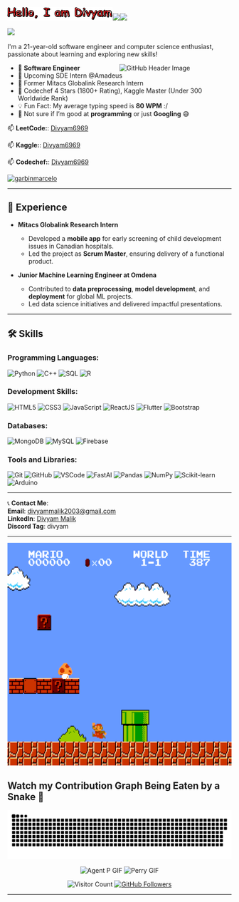<img src="https://github.com/Divyam6969/textart/blob/main/text.gif" height="30"><img src="https://media.giphy.com/media/hvRJCLFzcasrR4ia7z/giphy.gif" width="40px"><a href="https://github.com/404"><img src="https://user-images.githubusercontent.com/73097560/115834477-dbab4500-a447-11eb-908a-139a6edaec5c.gif"></a>

<img src="https://media.tenor.com/DBqjevyA2o4AAAAd/bongo-cat-codes.gif">

I'm a 21-year-old software engineer and computer science enthusiast, passionate about learning and exploring new skills!  

<img width="50%" align="right" alt="GitHub Header Image" src="https://raw.githubusercontent.com/onimur/.github/master/.resources/git-header.svg" />

- 🔭 **Software Engineer**  
- 🌱 Upcoming SDE Intern @Amadeus 
- 🤝 Former Mitacs Globalink Research Intern
- 🧃 Codechef 4 Stars (1800+ Rating), Kaggle Master (Under 300 Worldwide Rank)
- 💡 Fun Fact: My average typing speed is **80 WPM** :/  
- 💬 Not sure if I’m good at **programming** or just **Googling** 😅   

📫 **LeetCode:**: [Divyam6969](https://www.leetcode.com/divyam6969) 

📫 **Kaggle:**: [Divyam6969](https://www.kaggle.com/divyam6969)  

📫 **Codechef:**: [Divyam6969](https://www.codechef.com/users/divyam6969)  

<div align="left">
<a href="https://www.buymeacoffee.com/Divyam03" target="_blank"><img src="https://cdn.buymeacoffee.com/buttons/v2/default-yellow.png" height="45" width="170" alt="garbinmarcelo" /></a>
</div>

---

## 💼 **Experience**
- **Mitacs Globalink Research Intern**  
  - Developed a **mobile app** for early screening of child development issues in Canadian hospitals.  
  - Led the project as **Scrum Master**, ensuring delivery of a functional product.  

- **Junior Machine Learning Engineer at Omdena**  
  - Contributed to **data preprocessing**, **model development**, and **deployment** for global ML projects.  
  - Led data science initiatives and delivered impactful presentations.  

---

## 🛠️ **Skills**

### Programming Languages:  
![Python](https://img.shields.io/badge/Python-3776AB?style=for-the-badge&logo=python&logoColor=white) ![C++](https://img.shields.io/badge/C++-00599C?style=for-the-badge&logo=cplusplus&logoColor=white) ![SQL](https://img.shields.io/badge/SQL-4479A1?style=for-the-badge&logo=postgresql&logoColor=white) ![R](https://img.shields.io/badge/R-276DC3?style=for-the-badge&logo=r&logoColor=white)  

### Development Skills:  
![HTML5](https://img.shields.io/badge/HTML5-E34F26?style=for-the-badge&logo=html5&logoColor=white) ![CSS3](https://img.shields.io/badge/CSS3-1572B6?style=for-the-badge&logo=css3&logoColor=white) ![JavaScript](https://img.shields.io/badge/JavaScript-F7DF1E?style=for-the-badge&logo=javascript&logoColor=black) ![ReactJS](https://img.shields.io/badge/React-61DAFB?style=for-the-badge&logo=react&logoColor=black) ![Flutter](https://img.shields.io/badge/Flutter-02569B?style=for-the-badge&logo=flutter&logoColor=white) ![Bootstrap](https://img.shields.io/badge/Bootstrap-7952B3?style=for-the-badge&logo=bootstrap&logoColor=white)  

### Databases:  
![MongoDB](https://img.shields.io/badge/MongoDB-47A248?style=for-the-badge&logo=mongodb&logoColor=white) ![MySQL](https://img.shields.io/badge/MySQL-4479A1?style=for-the-badge&logo=mysql&logoColor=white) ![Firebase](https://img.shields.io/badge/Firebase-FFCA28?style=for-the-badge&logo=firebase&logoColor=black)  

### Tools and Libraries:  
![Git](https://img.shields.io/badge/Git-F05032?style=for-the-badge&logo=git&logoColor=white) ![GitHub](https://img.shields.io/badge/GitHub-181717?style=for-the-badge&logo=github&logoColor=white) ![VSCode](https://img.shields.io/badge/VSCode-007ACC?style=for-the-badge&logo=visual-studio-code&logoColor=white) ![FastAI](https://img.shields.io/badge/FastAI-1C2833?style=for-the-badge&logo=fastai&logoColor=white) ![Pandas](https://img.shields.io/badge/Pandas-150458?style=for-the-badge&logo=pandas&logoColor=white) ![NumPy](https://img.shields.io/badge/NumPy-013243?style=for-the-badge&logo=numpy&logoColor=white) ![Scikit-learn](https://img.shields.io/badge/Scikit--Learn-F7931E?style=for-the-badge&logo=scikit-learn&logoColor=black) ![Arduino](https://img.shields.io/badge/Arduino-00979D?style=for-the-badge&logo=arduino&logoColor=white)  

---

📞 **Contact Me**:  
**Email**: divyammalik2003@gmail.com  
**LinkedIn**: [Divyam Malik](https://www.linkedin.com/in/divyam03/) <br>
**Discord Tag**: divyam

---

 

<img src="https://github.com/Divyam6969/textart/raw/main/mario-icegif-11.gif" width="100%" height='500px'>



## Watch my Contribution Graph Being Eaten by a Snake 🐍

<p align="center">
  <img src="https://github.com/Divyam6969/textart/blob/main/github-user-contribution.svg" alt="snake">
</p>

<div align="center">
  <img src="https://media.tenor.com/c_rr1aUsI90AAAAC/phineas-and-ferb-agent-p.gif" alt="Agent P GIF" height="160px" width="180px">
  <img src="https://static.wikia.nocookie.net/pffanon/images/5/53/Perry.gif/revision/latest?cb=20200724041706" alt="Perry GIF" height="160px" width="180px">
</div>

<p align="center">
  <img src="https://visitor-badge.laobi.icu/badge?page_id=Divyam6969" alt="Visitor Count"> 
  <a href="https://github.com/Divyam6969?tab=followers">
    <img src="https://img.shields.io/github/followers/divyam6969?label=Followers&style=social" alt="GitHub Followers">
  </a>
</p>






---
